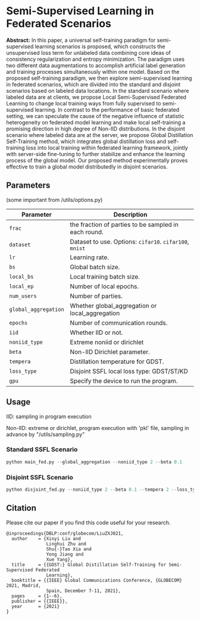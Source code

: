# Semi-Supervised Learning in Federated Scenarios

**Abstract:**  In this paper, a universal self-training paradigm for semi-supervised learning scenarios is proposed, which constructs the unsupervised loss term for unlabeled data combining core ideas of consistency regularization and entropy minimization. The paradigm uses two different data augmentations to accomplish artificial label generation and training processes simultaneously within one model. Based on the proposed self-training paradigm, we then explore semi-supervised learning in federated scenarios, which are divided into the standard and disjoint scenarios based on labeled data locations. In the standard scenario where labeled data are at clients, we propose Local Semi-Supervised Federated Learning to change local training ways from fully supervised to semi-supervised learning. In contrast to the performance of basic federated setting, we can speculate the cause of the negative influence of statistic heterogeneity on federated model learning and make local self-training a promising direction in high degree of Non-IID distributions. In the disjoint scenario where labeled data are at the server, we propose Global Distillation Self-Training method, which integrates global distillation loss and self-training loss into local training within federated learning framework, jointly with server-side fine-tuning to further stabilize and enhance the learning process of the global model. Our proposed method experimentally proves effective to train a global model distributedly in disjoint scenarios. 



## Parameters 

(some important from /utils/options.py)

| Parameter            | Description                                             |
| -------------------- | ------------------------------------------------------- |
| `frac`               | the fraction of parties to be sampled in each round.    |
| `dataset`            | Dataset to use. Options: `cifar10`. `cifar100`, `mnist` |
| `lr`                 | Learning rate.                                          |
| `bs`                 | Global batch size.                                      |
| `local_bs`           | Local training batch size.                              |
| `local_ep`           | Number of local epochs.                                 |
| `num_users`          | Number of parties.                                      |
| `global_aggregation` | Whether global_aggregation or local_aggregation         |
| `epochs`             | Number of communication rounds.                         |
| `iid`                | Whether IID or not.                                     |
| `noniid_type`        | Extreme noniid or dirichlet                             |
| `beta`               | Non-IID Dirichlet parameter.                            |
| `tempera`            | Distillation temperature for GDST.                      |
| `loss_type`          | Disjoint SSFL local loss type: GDST/ST/KD               |
| `gpu`                | Specify the device to run the program.                  |



## Usage 

IID: sampling in program execution 

Non-IID: extreme or dirichlet, program execution with 'pkl' file, sampling in advance by "/utils/sampling.py" 

### Standard SSFL Scenario

```python
python main_fed.py --global_aggregation --noniid_type 2 --beta 0.1
```

### Disjoint SSFL Scenario

```python
python disjoint_fed.py --noniid_type 2 --beta 0.1 --tempera 2 --loss_type GDST
```



## Citation

Please cite our paper if you find this code useful for your research.

```
@inproceedings{DBLP:conf/globecom/LiuZXJ021,
  author    = {Xinyi Liu and
               Linghui Zhu and
               Shu{-}Tao Xia and
               Yong Jiang and
               Xue Yang},
  title     = {{GDST:} Global Distillation Self-Training for Semi-Supervised Federated
               Learning},
  booktitle = {{IEEE} Global Communications Conference, {GLOBECOM} 2021, Madrid,
               Spain, December 7-11, 2021},
  pages     = {1--6},
  publisher = {{IEEE}},
  year      = {2021}
}
```

